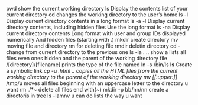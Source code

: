 pwd show the current working directory
ls Display the contents list of your current directory
cd changes the working directory to the user’s home
ls -l Display current directory contents in a long format
ls -a -l Display current directory contents, including hidden files Use the long format
ls -na Display current directory contents Long format with user and group IDs displayed numerically And hidden files (starting with .)
mkdir create directory
mv moving file and directory
rm for deleting file
rmdir deletin directory
cd - change from current directory to the previous one
ls -la . .. show a lists all files even ones hidden and the parent of the working directory
file /[directory]/[filename] prints the type of the file named
ln -s /bin/ls __ls__ Create a symbolic link
cp -u *.html ..  copies all the HTML files from the current working directory to the parent of the working directory
mv [[:upper:]]* /tmp/u moves all files beginning with an uppercase letter to the directory u want
rm ./*~ delete all files end with(~) 
mkdir -p bb/nn/nn create a directoris in tree 
ls -lamnv u can do lists the way u want

